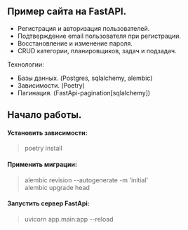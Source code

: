 ## Пример сайта на FastAPI.

- Регистрация и авторизация пользователей.
- Подтверждение email пользователя при регистрации.
- Восстановление и изменение пароля.
- CRUD категории, планировщиков, задач и подзадач.

Технологии:

- Базы данных. (Postgres, sqlalchemy, alembic)
- Зависимости. (Poetry)
- Пагинация. (FastApi-pagination[sqlalchemy])

## Начало работы.

#### Установить зависимости:

> poetry install

#### Применить миграции:

> alembic revision --autogenerate -m 'initial' \
> alembic upgrade head

#### Запустить сервер FastApi:

> uvicorn app.main:app --reload
